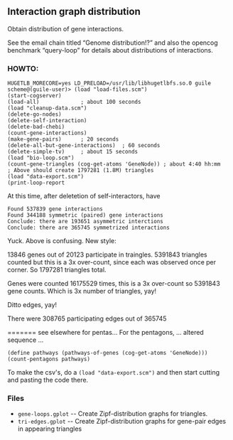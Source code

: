 
Interaction graph distribution
------------------------------
Obtain distribution of gene interactions. 

See the email chain titled “Genome distribution!?” and also
the opencog benchmark “query-loop” for details about distributions
of interactions.

### HOWTO:

```
HUGETLB_MORECORE=yes LD_PRELOAD=/usr/lib/libhugetlbfs.so.0 guile
scheme@(guile-user)> (load "load-files.scm")
(start-cogserver)
(load-all)             ; about 100 seconds
(load "cleanup-data.scm")
(delete-go-nodes)
(delete-self-interaction)
(delete-bad-chebi)
(count-gene-interactions)
(make-gene-pairs)      ; 20 seconds
(delete-all-but-gene-interactions)  ; 60 seconds
(delete-simple-tv)     ; about 15 seconds
(load "bio-loop.scm")
(count-gene-triangles (cog-get-atoms 'GeneNode)) ; about 4:40 hh:mm
; Above should create 1797281 (1.8M) triangles
(load "data-export.scm")
(print-loop-report
```

At this time, after deletetion of self-interactors, have
```
Found 537839 gene interactions
Found 344188 symmetric (paired) gene interactions
Conclude: there are 193651 asymmetric interctions
Conclude: there are 365745 symmetrized interactions
```
Yuck. Above is confusing.  New style:

13846 genes out of 20123 participate in traingles.
5391843 triangles counted but this is a 3x over-count,
  since each was observed once per corner. So
1797281 triangles total.

Genes were counted 16175529 times, this is a 3x over-count
so 5391843 gene counts. Which is 3x number of triangles, yay!

Ditto edges, yay!

There were 308765 participating edges out of 365745


======= see elsewhere for pentas...
For the pentagons, ... altered sequence ... 
```
(define pathways (pathways-of-genes (cog-get-atoms 'GeneNode)))
(count-pentagons pathways)
```

To make the csv's, do a `(load "data-export.scm")` and then start
cutting and pasting the code there.

### Files

* `gene-loops.gplot` -- Create Zipf-distribution graphs for triangles.
* `tri-edges.gplot` -- Create Zipf-distribution graphs for gene-pair edges in
                       appearing triangles
